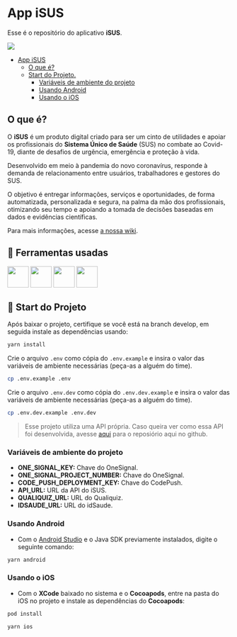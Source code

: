 # App iSUS

Esse é o repositório do aplicativo **iSUS**.

<img src="https://user-images.githubusercontent.com/89998/83240358-a763d180-a16f-11ea-9e2f-226f7f197a91.png">

- [App iSUS](#app-isus)
  - [O que é?](#o-que-é)
  - [Start do Projeto.](#start-do-projeto)
    - [Variáveis de ambiente do projeto](#variáveis-de-ambiente-do-projeto)
    - [Usando Android](#usando-android)
    - [Usando o iOS](#usando-o-ios)

## O que é?

O **iSUS** é um produto digital criado para ser um cinto de utilidades e apoiar os profissionais do **Sistema Único de Saúde** (SUS) no combate ao Covid-19, diante de desafios de urgência, emergência e proteção à vida.

Desenvolvido em meio à pandemia do novo coronavírus, responde à demanda de relacionamento entre usuários, trabalhadores e gestores do SUS.

O objetivo é entregar informações, serviços e oportunidades, de forma automatizada, personalizada e segura, na palma da mão dos profissionais, otimizando seu tempo e apoiando a tomada de decisões baseadas em dados e evidências científicas.

Para mais informações, acesse [a nossa wiki](https://github.com/EscolaDeSaudePublica/isus-app/wiki).

## 🧰 Ferramentas usadas

<div>
<img src="https://cdn.jsdelivr.net/gh/devicons/devicon/icons/nodejs/nodejs-original-wordmark.svg" height="48px" />
<img src="https://cdn.jsdelivr.net/gh/devicons/devicon/icons/javascript/javascript-original.svg" height="48px" />
<img src="https://cdn.jsdelivr.net/gh/devicons/devicon/icons/react/react-original-wordmark.svg" height="48px" />
<img src="https://cdn.jsdelivr.net/gh/devicons/devicon/icons/vscode/vscode-original.svg" height="48px" />
</div>

## 🚀 Start do Projeto

Após baixar o projeto, certifique se você está na branch develop, em seguida instale as dependências usando:

```bash
yarn install
```

Crie o arquivo `.env` como cópia do `.env.example` e insira o valor das variáveis de ambiente necessárias (peça-as a alguém do time).

```bash
cp .env.example .env
```

Crie o arquivo `.env.dev` como cópia do `.env.dev.example` e insira o valor das variáveis de ambiente necessárias (peça-as a alguém do time).

```bash
cp .env.dev.example .env.dev
```

> Esse projeto utiliza uma API própria. Caso queira ver como essa API foi desenvolvida, avesse [aqui](https://github.com/EscolaDeSaudePublica/isus-api) para o reposiório aqui no github.

### Variáveis de ambiente do projeto

- **ONE_SIGNAL_KEY:** Chave do OneSignal.
- **ONE_SIGNAL_PROJECT_NUMBER:** Chave do OneSignal.
- **CODE_PUSH_DEPLOYMENT_KEY:** Chave do CodePush.
- **API_URL:** URL da API do iSUS.
- **QUALIQUIZ_URL:** URL do Qualiquiz.
- **IDSAUDE_URL:** URL do idSaude.

### Usando Android

- Com o [Android Studio](https://developer.android.com/studio) e o Java SDK previamente instalados, digite o seguinte comando:

```bash
yarn android
```

### Usando o iOS

- Com o **XCode** baixado no sistema e o **Cocoapods**, entre na pasta do iOS no projeto e instale as dependências do **Cocoapods**:

```bash
pod install
```

```bash
yarn ios
```
